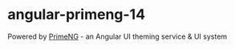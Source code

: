 # angular-primeng-14

Powered by [PrimeNG](https://www.primefaces.org/primeng/) - an Angular UI theming service & UI system
